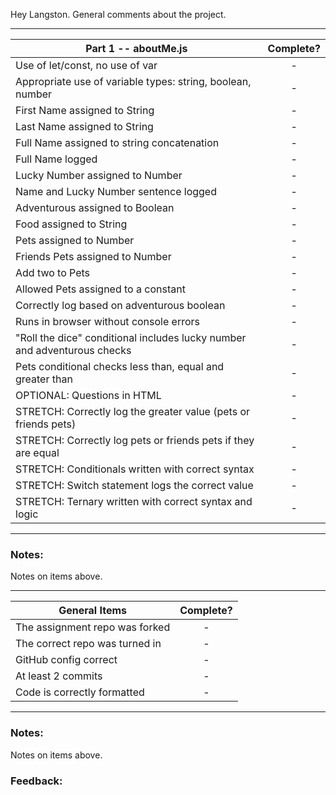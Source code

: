 Hey Langston. General comments about the project.

---

| Part 1 -- aboutMe.js                                                     | Complete? |
| ------------------------------------------------------------------------ | :-------: |
| Use of let/const, no use of var                                          |     -     |
| Appropriate use of variable types: string, boolean, number               |     -     |
| First Name assigned to String                                            |     -     |
| Last Name assigned to String                                             |     -     |
| Full Name assigned to string concatenation                               |     -     |
| Full Name logged                                                         |     -     |
| Lucky Number assigned to Number                                          |     -     |
| Name and Lucky Number sentence logged                                    |     -     |
| Adventurous assigned to Boolean                                          |     -     |
| Food assigned to String                                                  |     -     |
| Pets assigned to Number                                                  |     -     |
| Friends Pets assigned to Number                                          |     -     |
| Add two to Pets                                                          |     -     |
| Allowed Pets assigned to a constant                                      |     -     |
| Correctly log based on adventurous boolean                               |     -     |
| Runs in browser without console errors                                   |     -     |
| "Roll the dice" conditional includes lucky number and adventurous checks |     -     |
| Pets conditional checks less than, equal and greater than                |     -     |
| OPTIONAL: Questions in HTML                                              |     -     |
| STRETCH: Correctly log the greater value (pets or friends pets)          |     -     |
| STRETCH: Correctly log pets or friends pets if they are equal            |     -     |
| STRETCH: Conditionals written with correct syntax                        |     -     |
| STRETCH: Switch statement logs the correct value                         |     -     |
| STRETCH: Ternary written with correct syntax and logic                   |     -     |

---

### Notes:

Notes on items above.

---

| General Items                  | Complete? |
| ------------------------------ | :-------: |
| The assignment repo was forked |     -     |
| The correct repo was turned in |     -     |
| GitHub config correct          |     -     |
| At least 2 commits             |     -     |
| Code is correctly formatted    |     -     |

---

### Notes:

Notes on items above.

### Feedback:
